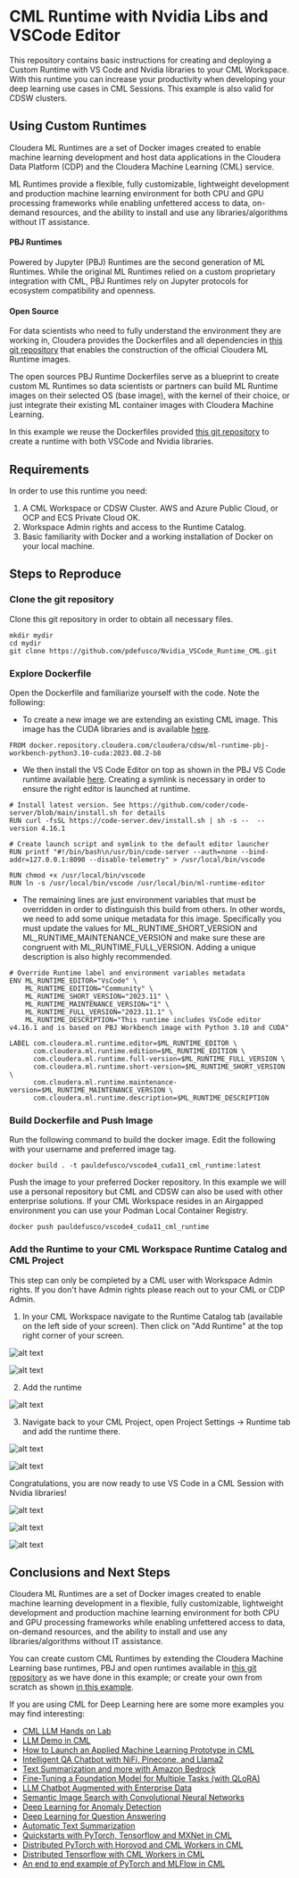 # CML Runtime with Nvidia Libs and VSCode Editor

This repository contains basic instructions for creating and deploying a Custom Runtime with VS Code and Nvidia libraries to your CML Workspace. With this runtime you can increase your productivity when developing your deep learning use cases in CML Sessions. This example is also valid for CDSW clusters.


## Using Custom Runtimes

Cloudera ML Runtimes are a set of Docker images created to enable machine learning development and host data applications in the Cloudera Data Platform (CDP) and the Cloudera Machine Learning (CML) service.

ML Runtimes provide a flexible, fully customizable, lightweight development and production machine learning environment for both CPU and GPU processing frameworks while enabling unfettered access to data, on-demand resources, and the ability to install and use any libraries/algorithms without IT assistance.

#### PBJ Runtimes

Powered by Jupyter (PBJ) Runtimes are the second generation of ML Runtimes. While the original ML Runtimes relied on a custom proprietary integration with CML, PBJ Runtimes rely on Jupyter protocols for ecosystem compatibility and openness.

#### Open Source

For data scientists who need to fully understand the environment they are working in, Cloudera provides the Dockerfiles and all dependencies in [this git repository](https://github.com/cloudera/ml-runtimes) that enables the construction of the official Cloudera ML Runtime images.

The open sources PBJ Runtime Dockerfiles serve as a blueprint to create custom ML Runtimes so data scientists or partners can build ML Runtime images on their selected OS (base image), with the kernel of their choice, or just integrate their existing ML container images with Cloudera Machine Learning.

In this example we reuse the Dockerfiles provided [this git repository](https://github.com/cloudera/ml-runtimes) to create a runtime with both VSCode and Nvidia libraries.


## Requirements

In order to use this runtime you need:

  1. A CML Workspace or CDSW Cluster. AWS and Azure Public Cloud, or OCP and ECS Private Cloud OK.
  2. Workspace Admin rights and access to the Runtime Catalog.
  3. Basic familiarity with Docker and a working installation of Docker on your local machine.

## Steps to Reproduce

### Clone the git repository

Clone this git repository in order to obtain all necessary files.

```
mkdir mydir
cd mydir
git clone https://github.com/pdefusco/Nvidia_VSCode_Runtime_CML.git
```

### Explore Dockerfile

Open the Dockerfile and familiarize yourself with the code. Note the following:

* To create a new image we are extending an existing CML image. This image has the CUDA libraries and is available [here](https://github.com/cloudera/ml-runtimes/blob/public-runtimes/pbj-workbench-python3.10-cuda.Dockerfile).

```
FROM docker.repository.cloudera.com/cloudera/cdsw/ml-runtime-pbj-workbench-python3.10-cuda:2023.08.2-b8
```

* We then install the VS Code Editor on top as shown in the PBJ VS Code runtime available [here](https://github.com/cloudera/community-ml-runtimes/blob/main/vscode/Dockerfile-runtime-pbj-python310). Creating a symlink is necessary in order to ensure the right editor is launched at runtime.

```
# Install latest version. See https://github.com/coder/code-server/blob/main/install.sh for details
RUN curl -fsSL https://code-server.dev/install.sh | sh -s --  --version 4.16.1

# Create launch script and symlink to the default editor launcher
RUN printf "#!/bin/bash\n/usr/bin/code-server --auth=none --bind-addr=127.0.0.1:8090 --disable-telemetry" > /usr/local/bin/vscode

RUN chmod +x /usr/local/bin/vscode
RUN ln -s /usr/local/bin/vscode /usr/local/bin/ml-runtime-editor
```

* The remaining lines are just environment variables that must be overridden in order to distinguish this build from others. In other words, we need to add some unique metadata for this image. Specifically you must update the values for ML_RUNTIME_SHORT_VERSION and ML_RUNTIME_MAINTENANCE_VERSION and make sure these are congruent with ML_RUNTIME_FULL_VERSION. Adding a unique description is also highly recommended.

```
# Override Runtime label and environment variables metadata
ENV ML_RUNTIME_EDITOR="VsCode" \
    ML_RUNTIME_EDITION="Community" \
    ML_RUNTIME_SHORT_VERSION="2023.11" \
    ML_RUNTIME_MAINTENANCE_VERSION="1" \
    ML_RUNTIME_FULL_VERSION="2023.11.1" \
    ML_RUNTIME_DESCRIPTION="This runtime includes VsCode editor v4.16.1 and is based on PBJ Workbench image with Python 3.10 and CUDA"

LABEL com.cloudera.ml.runtime.editor=$ML_RUNTIME_EDITOR \
      com.cloudera.ml.runtime.edition=$ML_RUNTIME_EDITION \
      com.cloudera.ml.runtime.full-version=$ML_RUNTIME_FULL_VERSION \
      com.cloudera.ml.runtime.short-version=$ML_RUNTIME_SHORT_VERSION \
      com.cloudera.ml.runtime.maintenance-version=$ML_RUNTIME_MAINTENANCE_VERSION \
      com.cloudera.ml.runtime.description=$ML_RUNTIME_DESCRIPTION
```

### Build Dockerfile and Push Image

Run the following command to build the docker image. Edit the following with your username and preferred image tag.

```
docker build . -t pauldefusco/vscode4_cuda11_cml_runtime:latest
```

Push the image to your preferred Docker repository. In this example we will use a personal repository but CML and CDSW can also be used with other enterprise solutions. If your CML Workspace resides in an Airgapped environment you can use your Podman Local Container Registry.

```
docker push pauldefusco/vscode4_cuda11_cml_runtime
```

### Add the Runtime to your CML Workspace Runtime Catalog and CML Project

This step can only be completed by a CML user with Workspace Admin rights. If you don't have Admin rights please reach out to your CML or CDP Admin.

  1. In your CML Workspace navigate to the Runtime Catalog tab (available on the left side of your screen). Then click on "Add Runtime" at the top right corner of your screen.

![alt text](img/step1.png)

![alt text](img/step2.png)

  2. Add the runtime

![alt text](img/step3.png)

  3. Navigate back to your CML Project, open Project Settings -> Runtime tab and add the runtime there.

![alt text](img/step4.png)

![alt text](img/step5.png)

Congratulations, you are now ready to use VS Code in a CML Session with Nvidia libraries!

![alt text](img/step6.png)

![alt text](img/step7.png)

![alt text](img/step8.png)


## Conclusions and Next Steps

Cloudera ML Runtimes are a set of Docker images created to enable machine learning development in a flexible, fully customizable, lightweight development and production machine learning environment for both CPU and GPU processing frameworks while enabling unfettered access to data, on-demand resources, and the ability to install and use any libraries/algorithms without IT assistance.

You can create custom CML Runtimes by extending the Cloudera Machine Learning base runtimes, PBJ and open runtimes available in [this git repository](https://github.com/cloudera/ml-runtimes) as we have done in this example; or create your own from scratch as shown [in this example](https://github.com/cloudera/ml-runtimes/blob/public-runtimes/pbj-workbench-python3.10-cuda.Dockerfile).

If you are using CML for Deep Learning here are some more examples you may find interesting:

* [CML LLM Hands on Lab](https://github.com/SuperEllipse/CML-LLM-HOL-Workshop)
* [LLM Demo in CML](https://github.com/SuperEllipse/LLM-demo-on-CML)
* [How to Launch an Applied Machine Learning Prototype in CML](https://docs.cloudera.com/machine-learning/cloud/applied-ml-prototypes/topics/ml-amps-overview.html)
* [Intelligent QA Chatbot with NiFi, Pinecone, and Llama2](https://github.com/cloudera/CML_AMP_Intelligent-QA-Chatbot-with-NiFi-Pinecone-and-Llama2)
* [Text Summarization and more with Amazon Bedrock](https://github.com/cloudera/CML_AMP_AI_Text_Summarization_with_Amazon_Bedrock)
* [Fine-Tuning a Foundation Model for Multiple Tasks (with QLoRA)](https://github.com/cloudera/CML_AMP_Finetune_Foundation_Model_Multiple_Tasks)
* [LLM Chatbot Augmented with Enterprise Data](https://github.com/cloudera/CML_AMP_LLM_Chatbot_Augmented_with_Enterprise_Data)
* [Semantic Image Search with Convolutional Neural Networks](https://github.com/cloudera/CML_AMP_Image_Analysis)
* [Deep Learning for Anomaly Detection](https://github.com/cloudera/CML_AMP_Anomaly_Detection)
* [Deep Learning for Question Answering](https://github.com/cloudera/CML_AMP_Question_Answering)
* [Automatic Text Summarization](https://github.com/cloudera/CML_AMP_Summarize)
* [Quickstarts with PyTorch, Tensorflow and MXNet in CML](https://github.com/pdefusco/cml_deeplearning)
* [Distributed PyTorch with Horovod and CML Workers in CML](https://github.com/pdefusco/Distributed_PyTorch_Horovod)
* [Distributed Tensorflow with CML Workers in CML](https://github.com/pdefusco/Distributed_Tensorflow_CML)
* [An end to end example of PyTorch and MLFlow in CML](https://github.com/pdefusco/CML_MLFlow_PyTorch)
